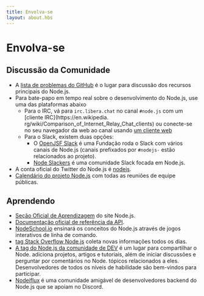 ```yaml
---
title: Envolva-se
layout: about.hbs
---
```


# Envolva-se

## Discussão da Comunidade

- A [lista de problemas do GitHub](https://github.com/nodejs/node/issues) é o lugar para discussão dos recursos principais do Node.js.
- Para bate-papo em tempo real sobre o desenvolvimento do Node.js, use uma das plataformas abaixo
  - Para o IRC, vá para `irc.libera.chat` no canal `#node.js` com um [cliente IRC](https\://en.wikipedia. rg/wiki/Comparison_of_Internet_Relay_Chat_clients) ou conecte-se no seu navegador da web ao canal usando [um cliente web](https://kiwiirc.com/nextclient/)
  - Para o Slack, existem duas opções:
    - O [OpenJSF Slack](https://slack-invite.openjsf.org/) é uma Fundação roda o Slack com vários canais de Node.js (canais prefixados por `#nodejs-` estão relacionados ao projeto).
    - [Node Slackers](https://www.nodeslackers.com/) é uma comunidade Slack focada em Node.js.
- A conta oficial do Twitter do Node.js é [nodejs](https://twitter.com/nodejs).
- [Calendário do projeto Node.js](https://nodejs.org/calendar) com todas as reuniões de equipe públicas.

## Aprendendo

- [Seção Oficial de Aprendizagem](https://nodejs.org/en/learn/) do site Node.js.
- [Documentação oficial de referência da API](https://nodejs.org/api/).
- [NodeSchool.io](https://nodeschool.io/) ensinará os conceitos do Node.js através de jogos interativos de linha de comando.
- [tag Stack Overflow Node.js](https://stackoverflow.com/questions/tagged/node.js) coleta novas informações todos os dias.
- [A tag do Node.js da comunidade de DEV](https://dev.to/t/node) é um lugar para compartilhar o Node. adiciona projetos, artigos e tutoriais, além de iniciar discussões e perguntar por comentários no Node. tópicos relacionados a eles. Desenvolvedores de todos os níveis de habilidade são bem-vindos para participar.
- [Nodeiflux](https://discordapp.com/invite/vUsrbjd) é uma comunidade amigável de desenvolvedores backend do Node.js que se apoiam no Discord.
